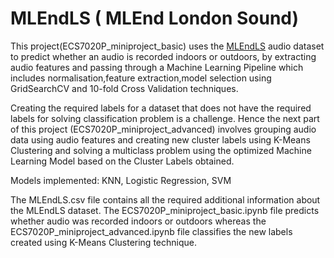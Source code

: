# MLEndLS ( MLEnd London Sound)

This project(ECS7020P_miniproject_basic) uses the [MLEndLS](https://www.kaggle.com/datasets/jesusrequena/mlend-london-sounds) audio dataset to predict whether an audio is recorded indoors or outdoors, by extracting audio features and passing through a Machine Learning Pipeline which includes normalisation,feature extraction,model selection using GridSearchCV and 10-fold Cross Validation techniques.

Creating the required labels for a dataset that does not have the required labels for solving classification problem is a challenge. Hence the next part of this project (ECS7020P_miniproject_advanced) involves grouping audio data using audio features and creating new cluster labels using K-Means Clustering and solving a multiclass problem using the optimized Machine Learning Model based on the Cluster Labels obtained.

Models implemented: KNN, Logistic Regression, SVM

The MLEndLS.csv file contains all the required additional information about the MLEndLS dataset. The ECS7020P_miniproject_basic.ipynb file predicts whether audio was recorded indoors or outdoors whereas the ECS7020P_miniproject_advanced.ipynb file classifies the new labels created using K-Means Clustering technique. 



